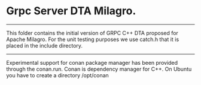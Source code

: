 # Grpc Server DTA Milagro.
____________________________

This folder contains the initial version of GRPC C++ DTA proposed for Apache Milagro. For the unit testing purposes we 
use catch.h that it is placed in the include directory.

_____

Experimental support for conan package manager has been provided through the conan.run. Conan is dependency manager for C++. On Ubuntu you have to create a directory /opt/conan


